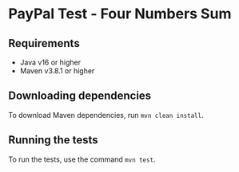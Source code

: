 # PayPal Test - Four Numbers Sum

## Requirements
- Java v16 or higher
- Maven v3.8.1 or higher

## Downloading dependencies
To download Maven dependencies, run `mvn clean install`.

## Running the tests
To run the tests, use the command `mvn test`.